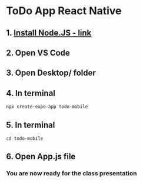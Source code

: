 # ToDo App React Native

## 1. [Install Node.JS - link](https://nodejs.org/en/download)
## 2. Open VS Code
## 3. Open Desktop/ folder
## 4. In terminal
```
npx create-expo-app todo-mobile
```
## 5. In terminal
```
cd todo-mobile
```
## 6. Open App.js file
### You are now ready for the class presentation